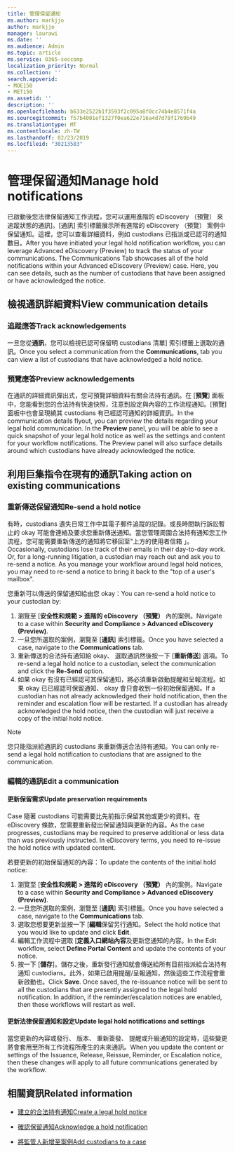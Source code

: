 ```yaml
---
title: 管理保留通知
ms.author: markjjo
author: markjjo
manager: laurawi
ms.date: ''
ms.audience: Admin
ms.topic: article
ms.service: O365-seccomp
localization_priority: Normal
ms.collection: ''
search.appverid:
- MOE150
- MET150
ms.assetid: ''
description: ''
ms.openlocfilehash: b633e2522b1f3593f2c095a8f0cc74b4e8571f4a
ms.sourcegitcommit: f57b4001ef1327f0ea622e716a4d7d78f1769b49
ms.translationtype: MT
ms.contentlocale: zh-TW
ms.lasthandoff: 02/23/2019
ms.locfileid: "30213583"
---
```

# <a name="manage-hold-notifications"></a><span data-ttu-id="22be2-102">管理保留通知</span><span class="sxs-lookup"><span data-stu-id="22be2-102">Manage hold notifications</span></span>

<span data-ttu-id="22be2-p101">已啟動後您法律保留通知工作流程，您可以運用進階的 eDiscovery （預覽） 來追蹤狀態的通訊]。[通訊] 索引標籤展示所有進階的 eDiscovery （預覽） 案例中保留通知。這裡，您可以查看詳細資料，例如 custodians 已指派或已認可的通知數目。</span><span class="sxs-lookup"><span data-stu-id="22be2-p101">After you have initiated your legal hold notification workflow, you can leverage  Advanced eDiscovery (Preview) to track the status of your communications. The Communications Tab showcases all of the hold notifications within your Advanced eDiscovery (Preview) case. Here, you can see details, such as the number of custodians that have been assigned or have acknowledged the notice.</span></span>

## <a name="view-communication-details"></a><span data-ttu-id="22be2-106">檢視通訊詳細資料</span><span class="sxs-lookup"><span data-stu-id="22be2-106">View communication details</span></span>

### <a name="track-acknowledgements"></a><span data-ttu-id="22be2-107">追蹤應答</span><span class="sxs-lookup"><span data-stu-id="22be2-107">Track acknowledgements</span></span>

<span data-ttu-id="22be2-108">一旦您從**通訊**，您可以檢視已認可保留明 custodians 清單] 索引標籤上選取的通訊。</span><span class="sxs-lookup"><span data-stu-id="22be2-108">Once you select a communication from the **Communications**, tab you can view a list of custodians that have acknowledged a hold notice.</span></span> 

### <a name="preview-acknowledgements"></a><span data-ttu-id="22be2-109">預覽應答</span><span class="sxs-lookup"><span data-stu-id="22be2-109">Preview acknowledgements</span></span>

<span data-ttu-id="22be2-p102">在通訊的詳細資訊彈出式，您可預覽詳細資料有關合法持有通訊。在 [**預覽**] 面板中，您能看到您的合法持有快速快照，注意到設定與內容的工作流程通知。[預覽] 面板中也會呈現繞其 custodians 有已經認可通知的詳細資訊。</span><span class="sxs-lookup"><span data-stu-id="22be2-p102">In the communication details flyout, you can preview the details regarding your legal hold communication. In the **Preview** panel, you will be able to see a quick snapshot of your legal hold notice as well as the settings and content for your workflow notifications. The Preview panel will also surface details around which custodians have already acknowledged the notice.</span></span>

## <a name="taking-action-on-existing-communications"></a><span data-ttu-id="22be2-113">利用巨集指令在現有的通訊</span><span class="sxs-lookup"><span data-stu-id="22be2-113">Taking action on existing communications</span></span>

### <a name="re-send-a-hold-notice"></a><span data-ttu-id="22be2-114">重新傳送保留通知</span><span class="sxs-lookup"><span data-stu-id="22be2-114">Re-send a hold notice</span></span>

<span data-ttu-id="22be2-p103">有時，custodians 遺失日常工作中其電子郵件追蹤的記錄。或長時間執行訴訟暫止的 okay 可能會連絡及要求您重新傳送通知。當您管理周圍合法持有通知您工作流程，您可能需要重新傳送的通知將它移回至"上方的使用者信箱 」。</span><span class="sxs-lookup"><span data-stu-id="22be2-p103">Occasionally, custodians lose track of their emails in their day-to-day work. Or, for a long-running litigation, a custodian may reach out and ask you to re-send a notice. As you manage your workflow around legal hold notices, you may need to re-send a notice to bring it back to the "top of a user's mailbox".</span></span>

<span data-ttu-id="22be2-118">您重新可以傳送的保留通知給由您 okay：</span><span class="sxs-lookup"><span data-stu-id="22be2-118">You can re-send a hold notice to your custodian by:</span></span>
1. <span data-ttu-id="22be2-119">瀏覽至 [**安全性和規範 > 進階的 eDiscovery （預覽）** 內的案例。</span><span class="sxs-lookup"><span data-stu-id="22be2-119">Navigate to a case within **Security and Compliance > Advanced eDiscovery (Preview)**.</span></span>
2. <span data-ttu-id="22be2-120">一旦您所選取的案例，瀏覽至 [**通訊**] 索引標籤。</span><span class="sxs-lookup"><span data-stu-id="22be2-120">Once you have selected a case, navigate to the **Communications** tab.</span></span>
3. <span data-ttu-id="22be2-121">重新傳送的合法持有通知給 okay、 選取通訊然後按一下 [**重新傳送**] 選項。</span><span class="sxs-lookup"><span data-stu-id="22be2-121">To re-send a legal hold notice to a custodian, select the communication and click the **Re-Send** option.</span></span>
4. <span data-ttu-id="22be2-p104">如果 okay 有沒有已經認可其保留通知，將必須重新啟動提醒和呈報流程。如果 okay 已已經認可保留通知、 okay 會只會收到一份初始保留通知。</span><span class="sxs-lookup"><span data-stu-id="22be2-p104">If a custodian has not already acknowledged their hold notification, then the reminder and escalation flow will be restarted. If a custodian has already acknowledged the hold notice, then the custodian will just receive a copy of the initial hold notice.</span></span>

> [!NOTE]
> <span data-ttu-id="22be2-124">您只能指派給通訊的 custodians 來重新傳送合法持有通知。</span><span class="sxs-lookup"><span data-stu-id="22be2-124">You can only re-send a legal hold notification to custodians that are assigned to the communication.</span></span> 

### <a name="edit-a-communication"></a><span data-ttu-id="22be2-125">編輯的通訊</span><span class="sxs-lookup"><span data-stu-id="22be2-125">Edit a communication</span></span>

#### <a name="update-preservation-requirements"></a><span data-ttu-id="22be2-126">更新保留需求</span><span class="sxs-lookup"><span data-stu-id="22be2-126">Update preservation requirements</span></span>
  
<span data-ttu-id="22be2-p105">Case 隨著 custodians 可能需要比先前指示保留其他或更少的資料。在 eDiscovery 條款，您需要重新發出保留通知與更新的內容。</span><span class="sxs-lookup"><span data-stu-id="22be2-p105">As the case progresses, custodians may be required to preserve additional or less data than was previously instructed. In eDiscovery terms, you need to re-issue the hold notice with updated content.</span></span>

<span data-ttu-id="22be2-129">若要更新的初始保留通知的內容：</span><span class="sxs-lookup"><span data-stu-id="22be2-129">To update the contents of the initial hold notice:</span></span>

1. <span data-ttu-id="22be2-130">瀏覽至 [**安全性和規範 > 進階的 eDiscovery （預覽）** 內的案例。</span><span class="sxs-lookup"><span data-stu-id="22be2-130">Navigate to a case within **Security and Compliance > Advanced eDiscovery (Preview)**.</span></span>
2. <span data-ttu-id="22be2-131">一旦您所選取的案例，瀏覽至 [**通訊**] 索引標籤。</span><span class="sxs-lookup"><span data-stu-id="22be2-131">Once you have selected a case, navigate to the **Communications** tab.</span></span>
3. <span data-ttu-id="22be2-132">選取您想要更新並按一下 [**編輯**保留另行通知。</span><span class="sxs-lookup"><span data-stu-id="22be2-132">Select the hold notice that you would like to update and click **Edit**.</span></span>
4. <span data-ttu-id="22be2-133">編輯工作流程中選取 [**定義入口網站內容**及更新您通知的內容。</span><span class="sxs-lookup"><span data-stu-id="22be2-133">In the Edit workflow, select **Define Portal Content** and update the contents of your notice.</span></span> 
5. <span data-ttu-id="22be2-p106">按一下 [**儲存**]。儲存之後，重新發行通知就會傳送給所有目前指派給合法持有通知 custodians。此外，如果已啟用提醒/呈報通知，然後這些工作流程會重新啟動也。</span><span class="sxs-lookup"><span data-stu-id="22be2-p106">Click **Save**. Once saved, the re-issuance notice will be sent to all the custodians that are presently assigned to the legal hold notification. In addition, if the reminder/escalation notices are enabled, then these workflows will restart as well.</span></span> 


#### <a name="update-legal-hold-notifications-and-settings"></a><span data-ttu-id="22be2-137">更新法律保留通知和設定</span><span class="sxs-lookup"><span data-stu-id="22be2-137">Update legal hold notifications and settings</span></span>

<span data-ttu-id="22be2-138">當您更新的內容或發行、 版本、 重新簽發、 提醒或升級通知的設定時，這些變更將會套用至所有工作流程所產生的未來通訊。</span><span class="sxs-lookup"><span data-stu-id="22be2-138">When you update the content or settings of the Issuance, Release, Reissue, Reminder, or Escalation notice, then these changes will apply to all future communications generated by the workflow.</span></span>

## <a name="related-information"></a><span data-ttu-id="22be2-139">相關資訊</span><span class="sxs-lookup"><span data-stu-id="22be2-139">Related information</span></span> 

- [<span data-ttu-id="22be2-140">建立的合法持有通知</span><span class="sxs-lookup"><span data-stu-id="22be2-140">Create a legal hold notice</span></span>](create-hold-notification.md)
    
- [<span data-ttu-id="22be2-141">確認保留通知</span><span class="sxs-lookup"><span data-stu-id="22be2-141">Acknowledge a hold notification</span></span>](acknowledge-hold-notification.md)
    
- [<span data-ttu-id="22be2-142">將監管人新增至案例</span><span class="sxs-lookup"><span data-stu-id="22be2-142">Add custodians to a case</span></span>](add-custodians-to-case.md)